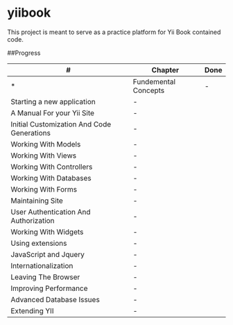 yiibook
=======

This project is meant to serve as a practice platform for Yii Book contained code.

##Progress

#|Chapter | Done
-|------- | ----
*|Fundemental Concepts | -
|Starting a new application | -
|A Manual For your Yii Site | -
|Initial Customization And Code Generations | -
|Working With Models | -
|Working With Views | -
|Working With Controllers | -
|Working With Databases | -
|Working With Forms | -
|Maintaining Site | -
|User Authentication And Authorization | -
|Working With Widgets | -
|Using extensions | -
|JavaScript and Jquery | -
|Internationalization | -
|Leaving The Browser | -
|Improving Performance | -
|Advanced Database Issues | -
|Extending YII | -
